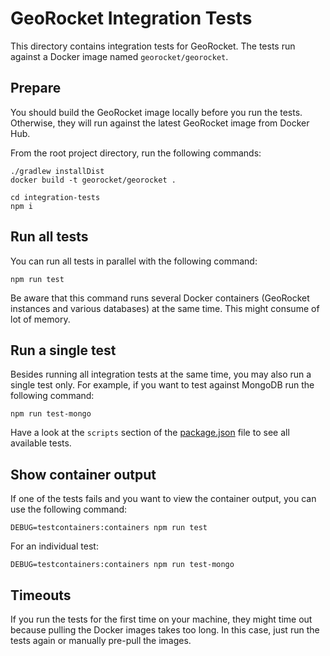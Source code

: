 # GeoRocket Integration Tests

This directory contains integration tests for GeoRocket. The tests run against a Docker image named `georocket/georocket`.

## Prepare

You should build the GeoRocket image locally before you run the tests. Otherwise, they will run against the latest GeoRocket image from Docker Hub.

From the root project directory, run the following commands:

    ./gradlew installDist
    docker build -t georocket/georocket .
    
    cd integration-tests
    npm i

## Run all tests

You can run all tests in parallel with the following command:

    npm run test

Be aware that this command runs several Docker containers (GeoRocket instances and various databases) at the same time. This might consume of lot of memory.

## Run a single test

Besides running all integration tests at the same time, you may also run a single test only. For example, if you want to test against MongoDB run the following command:

    npm run test-mongo

Have a look at the `scripts` section of the [package.json](./package.json) file to see all available tests.

## Show container output

If one of the tests fails and you want to view the container output, you can use the following command:

    DEBUG=testcontainers:containers npm run test

For an individual test:

    DEBUG=testcontainers:containers npm run test-mongo

## Timeouts

If you run the tests for the first time on your machine, they might time out because pulling the Docker images takes too long. In this case, just run the tests again or manually pre-pull the images.
